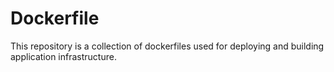 # Dockerfile
This repository is a collection of dockerfiles used for deploying and building application infrastructure.
